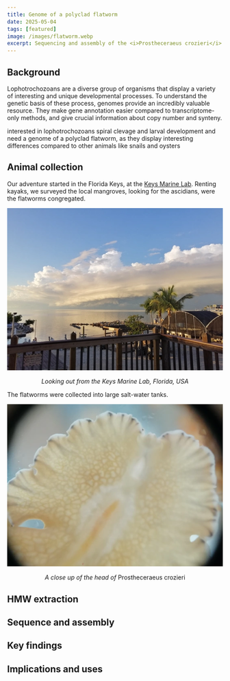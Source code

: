 ```yaml
---
title: Genome of a polyclad flatworm
date: 2025-05-04
tags: [featured]
image: /images/flatworm.webp
excerpt: Sequencing and assembly of the <i>Prostheceraeus crozieri</i> genome
---
```


## Background

Lophotrochozoans are a diverse group of organisms that display a variety of interesting and unique developmental processes. To understand the genetic basis of these process, genomes provide an incredibly valuable resource. They make gene annotation easier compared to transcriptome-only methods, and give crucial information about copy number and synteny.

interested in lophotrochozoans spiral clevage and larval development and need a genome of a polyclad flatworm, as they display interesting differences compared to other animals like snails and oysters

## Animal collection

Our adventure started in the Florida Keys, at the [Keys Marine Lab](https://www.fio.usf.edu/keys-marine-lab/). Renting kayaks, we surveyed the local mangroves, looking for the ascidians, were the flatworms congregated. 

![Looking out from the Keys Marine Lab, Florida, USA](/images/keys.webp)
<p style="text-align:center;"><i>Looking out from the Keys Marine Lab, Florida, USA</i></p>

The flatworms were collected into large salt-water tanks.

![A close up of the Prostheceraeus crozieri anterior](/images/flatworm_closeup.webp)
<p style="text-align:center;"><i>A close up of the head of</i> Prostheceraeus crozieri</p>

## HMW extraction

## Sequence and assembly

## Key findings

## Implications and uses